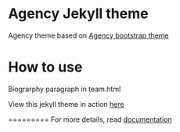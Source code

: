 Agency Jekyll theme
====================

Agency theme based on [Agency bootstrap theme ](https://startbootstrap.com/template-overviews/agency/)

# How to use

Biograrphy paragraph in team.html


View this jekyll theme in action [here](https://y7kim.github.io/agency-jekyll-theme)

=========
For more details, read [documentation](http://jekyllrb.com/)
